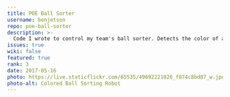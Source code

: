 ```yaml
---
title: POE Ball Sorter
username: benjetson
repo: poe-ball-sorter
description: >-
  Code I wrote to control my team's ball sorter. Detects the color of a ball by reflecting light onto a  photoresistor.
issues: true
wiki: false
featured: true
rank: 3
date: 2017-05-16
photo: https://live.staticflickr.com/65535/49692221026_f874c8bd87_w.jpg
photo-alt: Colored Ball Sorting Robot
---
```

